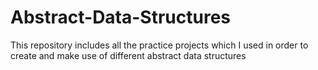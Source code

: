 # Abstract-Data-Structures
This repository includes all the practice projects which I used in order to create and make use of different abstract data structures
